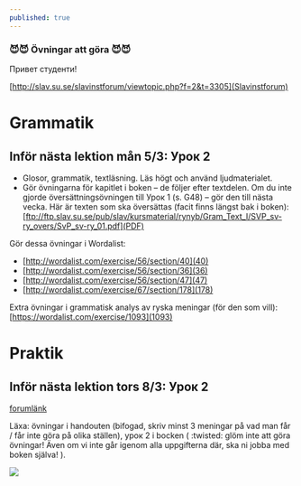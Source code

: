 ```yaml
---
published: true
---
```


### 😈😈 Övningar att göra  😈😈 
Привет студенти! 


[http://slav.su.se/slavinstforum/viewtopic.php?f=2&t=3305](Slavinstforum)

# Grammatik
## Inför nästa lektion mån 5/3: Урок 2
- Glosor, grammatik, textläsning. Läs högt och använd ljudmaterialet.
- Gör övningarna för kapitlet i boken – de följer efter textdelen. Om du inte gjorde översättningsövningen till Урок 1 (s. G48) – gör den till nästa vecka. Här är texten som ska översättas (facit finns längst bak i boken):
[ftp://ftp.slav.su.se/pub/slav/kursmaterial/rynyb/Gram_Text_I/SVP_sv-ry_overs/SvP_sv-ry_01.pdf](PDF)

Gör dessa övningar i Wordalist:
- [http://wordalist.com/exercise/56/section/40](40)
- [http://wordalist.com/exercise/56/section/36](36)
- [http://wordalist.com/exercise/56/section/47](47)
- [http://wordalist.com/exercise/67/section/178](178)


Extra övningar i grammatisk analys av ryska meningar (för den som vill):
[https://wordalist.com/exercise/1093](1093)


# Praktik 
## Inför nästa lektion tors 8/3: Урок 2
[forumlänk](http://slav.su.se/slavinstforum/viewtopic.php?f=2&t=3289&sid=9080b88624592958638860180fcd22e1#p16268)

Läxa: övningar i handouten (bifogad, skriv minst 3 meningar på vad man får / får inte göra på olika ställen), урок 2 i bocken ( :twisted: glöm inte att göra övningar! Även om vi inte går igenom alla uppgifterna där, ska ni jobba med boken själva! ).

![]({{site.baseurl}}/images//Students-in-Russia.jpg)

